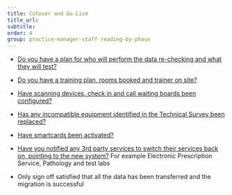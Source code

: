 ```yaml
---
title: Cutover and Go-Live
title_url:
subtitle: 
order: 4
group: practice-manager-staff-reading-by-phase
---
```


* [Do you have a plan for who will perform the data re-checking and what they will test?](/prm-practice-migration/guide/go-live#data-re-checking)

* [Do you have a training plan, rooms booked and trainer on site?](/prm-practice-migration/guide/go-live#training-on-the-new-system)

* [Have scanning devices, check in and call waiting boards been configured?](/prm-practice-migration/guide/cutover#configure-devices)

* [Has any incompatible equipment identified in the Technical Survey been replaced?](/prm-practice-migration/guide/technical-survey#outcome-of-the-technical-survey)

* [Have smartcards been activated?](/prm-practice-migration/guide/cutover#activate-smartcards)

* [Have you notified any 3rd party services to switch their services back on, pointing to the new system?](/prm-practice-migration/guide/post-go-live#switch-links-back-on) For example Electronic Prescription Service, Pathology and test labs

* Only sign off satisfied that all the data has been transferred and the migration is successful

